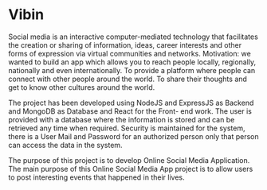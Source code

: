 # Vibin

  Social media is an interactive computer-mediated technology that facilitates
the creation or sharing of information, ideas, career interests and other forms of expression via virtual communities and networks.
Motivation: we wanted to build an app which allows you to reach people locally, 
regionally, nationally and even internationally. To provide a platform where 
people can connect with other people around the world. To share their thoughts
and get to know other cultures around the world.
 
  The project has been developed using NodeJS and ExpressJS as Backend and MongoDB as Database and React for the Front- end work.
The user is provided with a database where the information is stored and can be retrieved any time when required. 
Security is maintained for the system, there is a User Mail and Password for an authorized person only that person can access the data in the system.

  The purpose of this project is to develop Online Social Media Application.
The main purpose of this Online Social Media App project is to allow users to post interesting events that happened in their lives.
